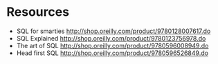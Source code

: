 # Resources

* SQL for smarties http://shop.oreilly.com/product/9780128007617.do
* SQL Explained http://shop.oreilly.com/product/9780123756978.do
* The art of SQL http://shop.oreilly.com/product/9780596008949.do
* Head first SQL http://shop.oreilly.com/product/9780596526849.do
